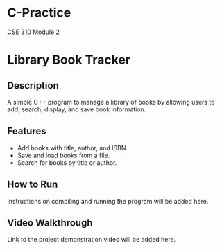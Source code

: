 # C-Practice
CSE 310 Module 2


# Library Book Tracker  

## Description  
A simple C++ program to manage a library of books by allowing users to add, search, display, and save book information.  

## Features  
- Add books with title, author, and ISBN.  
- Save and load books from a file.  
- Search for books by title or author.  

## How to Run  
Instructions on compiling and running the program will be added here.  

## Video Walkthrough  
Link to the project demonstration video will be added here.  
